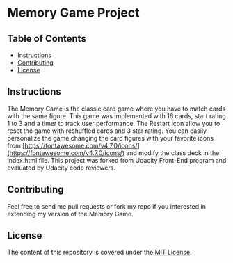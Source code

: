 # Memory Game Project

## Table of Contents
* [Instructions](#instructions)
* [Contributing](#contributing)
* [License](#License)

## Instructions
The Memory Game is the classic card game where you have to match cards with the same figure. This game was implemented with 16 cards, start rating 1 to 3 and a timer to track user performance. The Restart icon allow you to reset the game with reshuffled cards and 3 star rating.
You can easily personalize the game changing the card figures with your favorite icons from [https://fontawesome.com/v4.7.0/icons/](https://fontawesome.com/v4.7.0/icons/) and modify the class deck in the index.html file.
This project was forked from Udacity Front-End program and evaluated by Udacity code reviewers.

## Contributing
Feel free to send me pull requests or fork my repo if you interested in extending my version of the Memory Game.

## License
The content of this repository is covered under the [MIT License](LICENSE).
